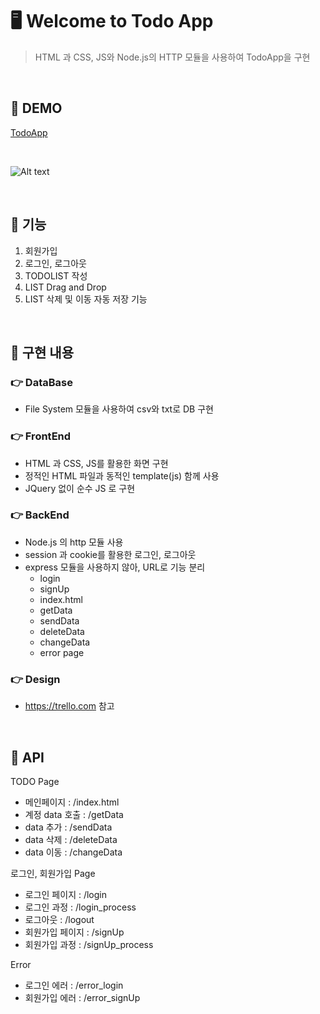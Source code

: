 # :desktop_computer: Welcome to Todo App
> HTML 과 CSS, JS와 Node.js의 HTTP 모듈을 사용하여 TodoApp을 구현

<br/>

## :notebook: DEMO
[TodoApp](https://rubywebtodolist.herokuapp.com/index.html)

<br/>

![Alt text](/img/demo.gif)

<br/>

## :notebook: 기능
1. 회원가입
2. 로그인, 로그아웃
3. TODOLIST 작성
4. LIST Drag and Drop 
5. LIST 삭제 및 이동 자동 저장 기능

<br/>

## :notebook: 구현 내용
### :point_right: DataBase
- File System 모듈을 사용하여 csv와 txt로 DB 구현

### :point_right: FrontEnd
- HTML 과 CSS, JS를 활용한 화면 구현
- 정적인 HTML 파일과 동적인 template(js) 함께 사용
- JQuery 없이 순수 JS 로 구현

### :point_right: BackEnd
- Node.js 의 http 모듈 사용
- session 과 cookie를 활용한 로그인, 로그아웃
- express 모듈을 사용하지 않아, URL로 기능 분리
    - login
    - signUp
    - index.html
    - getData 
    - sendData 
    - deleteData
    - changeData
    - error page

### :point_right: Design
- https://trello.com 참고

<br/>

## :notebook: API
TODO Page
- 메인페이지 : /index.html
- 계정 data 호출 : /getData
- data 추가 : /sendData
- data 삭제 : /deleteData
- data 이동 : /changeData

로그인, 회원가입 Page
- 로그인 페이지 : /login
- 로그인 과정 : /login_process
- 로그아웃 : /logout
- 회원가입 페이지 : /signUp
- 회원가입 과정 : /signUp_process

Error
- 로그인 에러 : /error_login
- 회원가입 에러 : /error_signUp

